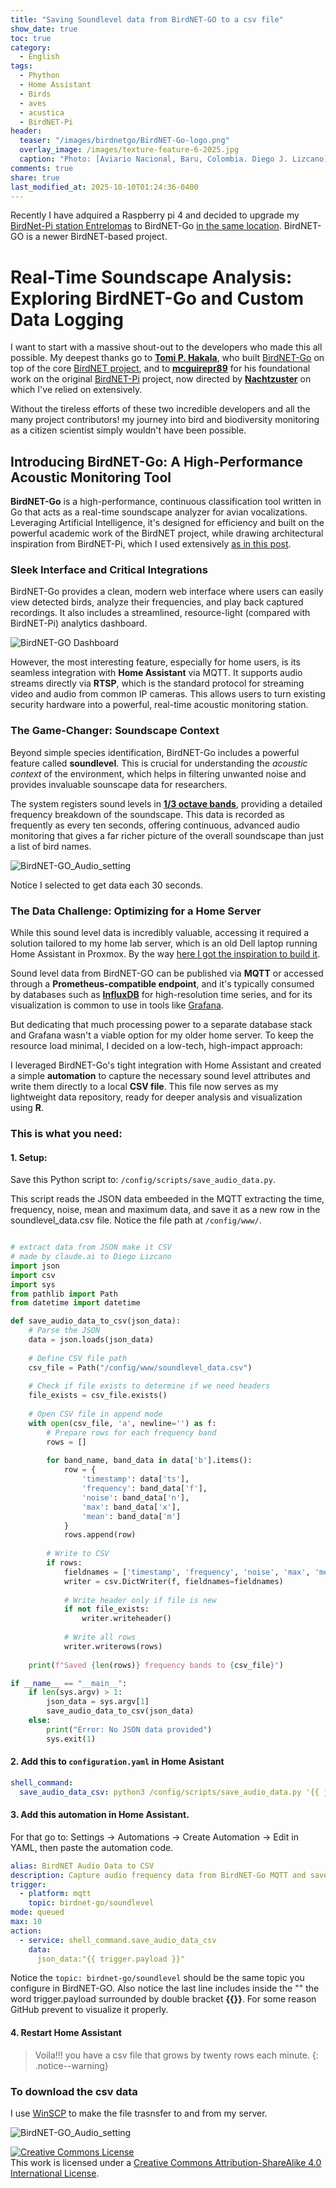 ```yaml
---
title: "Saving Soundlevel data from BirdNET-GO to a csv file"
show_date: true
toc: true
category: 
  - English
tags: 
  - Phython
  - Home Assistant
  - Birds
  - aves
  - acustica
  - BirdNET-Pi 
header:
  teaser: "/images/birdnetgo/BirdNET-Go-logo.png"
  overlay_image: /images/texture-feature-6-2025.jpg
  caption: "Photo: [Aviario Nacional, Baru, Colombia. Diego J. Lizcano](https://www.instagram.com/walking_tapir/)"
comments: true
share: true
last_modified_at: 2025-10-10T01:24:36-0400
---
```



Recently I have adquired a Raspberry pi 4 and decided to upgrade my [BirdNet-Pi station Entrelomas](https://app.birdweather.com/data/K9kBtRztpJHkdiXSnfWyi3nr) to  BirdNET-Go [in the same location](https://app.birdweather.com/stations/18147). BirdNET-GO is a newer BirdNET-based project. 

# Real-Time Soundscape Analysis: Exploring BirdNET-Go and Custom Data Logging

I want to start with a massive shout-out to the developers who made this all possible. My deepest thanks go to [**Tomi P. Hakala**](https://github.com/tphakala), who built [BirdNET-Go](https://github.com/tphakala/birdnet-go) on top of the core [BirdNET project](https://birdnet.cornell.edu/), and to [**mcguirepr89**](https://github.com/mcguirepr89) for his foundational work on the original [BirdNET-Pi](https://github.com/Nachtzuster/BirdNET-Pi) project, now directed by [**Nachtzuster**](https://github.com/Nachtzuster) on which I've relied on extensively.

Without the tireless efforts of these two incredible developers and all the many project contributors! my journey into bird and biodiversity monitoring as a citizen scientist simply wouldn't have been possible.

## Introducing BirdNET-Go: A High-Performance Acoustic Monitoring Tool

**BirdNET-Go** is a high-performance, continuous classification tool written in Go that acts as a real-time soundscape analyzer for avian vocalizations. Leveraging Artificial Intelligence, it's designed for efficiency and built on the powerful academic work of the BirdNET project, while drawing architectural inspiration from BirdNET-Pi, which I used extensively [as in this post](https://dlizcano.github.io/spanish/Monitoreando-aves-con-Birdnet/).

### Sleek Interface and Critical Integrations

BirdNET-Go provides a clean, modern web interface where users can easily view detected birds, analyze their frequencies, and play back captured recordings. It also includes a streamlined, resource-light (compared with BirdNET-Pi) analytics dashboard.

![BirdNET-GO Dashboard](/images/birdnetgo/BirdNET-GO_dashboard.png)  


However, the most interesting feature, especially for home users, is its seamless integration with **Home Assistant** via MQTT. It supports audio streams directly via **RTSP**, which is the standard protocol for streaming video and audio from common IP cameras. This allows users to turn existing security hardware into a powerful, real-time acoustic monitoring station.

### The Game-Changer: Soundscape Context

Beyond simple species identification, BirdNET-Go includes a powerful feature called **soundlevel**. This is crucial for understanding the *acoustic context* of the environment, which helps in filtering unwanted noise and provides invaluable sounscape data for researchers.

The system registers sound levels in [**1/3 octave bands**](https://www.engineeringtoolbox.com/octave-bands-frequency-limits-d_1602.html), providing a detailed frequency breakdown of the soundscape. This data is recorded as frequently as every ten seconds, offering continuous, advanced audio monitoring that gives a far richer picture of the overall soundscape than just a list of bird names.

![BirdNET-GO_Audio_setting](/images/birdnetgo/BirdNET-GO_Audio_setting.jpg)

Notice I selected to get data each 30 seconds.

### The Data Challenge: Optimizing for a Home Server

While this sound level data is incredibly valuable, accessing it required a solution tailored to my home lab server, which is an old Dell laptop running Home Assistant in Proxmox. By the way [here I got the inspiration to build it](https://www.youtube.com/watch?v=wX75Z-4MEoM). 

Sound level data from BirdNET-GO can be published via **MQTT** or accessed through a **Prometheus-compatible endpoint**, and it's typically consumed by databases such as [**InfluxDB**](https://www.influxdata.com/) for high-resolution time series, and for its visualization is common to use in tools like [Grafana](https://grafana.com/grafana/?plcmt=products-nav).

But dedicating that much processing power to a separate database stack and Grafana wasn't a viable option for my older home server. To keep the resource load minimal, I decided on a low-tech, high-impact approach:

I leveraged BirdNET-Go's tight integration with Home Assistant and created a simple **automation** to capture the necessary sound level attributes and write them directly to a local **CSV file**. This file now serves as my lightweight data repository, ready for deeper analysis and visualization using **R**.

### This is what you need:

#### 1. Setup:

Save this Python script to: `/config/scripts/save_audio_data.py`. 

This script reads the JSON data embeeded in the MQTT extracting the time, frequency, noise, mean and maximum data, and save it as a new row in the soundlevel_data.csv file.  Notice the file path at `/config/www/`.


```python

# extract data from JSON make it CSV
# made by claude.ai to Diego Lizcano
import json
import csv
import sys
from pathlib import Path
from datetime import datetime

def save_audio_data_to_csv(json_data):
    # Parse the JSON
    data = json.loads(json_data)
    
    # Define CSV file path
    csv_file = Path("/config/www/soundlevel_data.csv")
    
    # Check if file exists to determine if we need headers
    file_exists = csv_file.exists()
    
    # Open CSV file in append mode
    with open(csv_file, 'a', newline='') as f:
        # Prepare rows for each frequency band
        rows = []
        
        for band_name, band_data in data['b'].items():
            row = {
                'timestamp': data['ts'],
                'frequency': band_data['f'],
                'noise': band_data['n'],
                'max': band_data['x'],
                'mean': band_data['m']
            }
            rows.append(row)
        
        # Write to CSV
        if rows:
            fieldnames = ['timestamp', 'frequency', 'noise', 'max', 'mean']
            writer = csv.DictWriter(f, fieldnames=fieldnames)
            
            # Write header only if file is new
            if not file_exists:
                writer.writeheader()
            
            # Write all rows
            writer.writerows(rows)
    
    print(f"Saved {len(rows)} frequency bands to {csv_file}")

if __name__ == "__main__":
    if len(sys.argv) > 1:
        json_data = sys.argv[1]
        save_audio_data_to_csv(json_data)
    else:
        print("Error: No JSON data provided")
        sys.exit(1)

```

#### 2. Add this to `configuration.yaml` in Home Asistant

```yaml
shell_command:
  save_audio_data_csv: python3 /config/scripts/save_audio_data.py '{{ json_data }}'
```

#### 3. Add this automation in Home Assistant. 

For that go to: Settings → Automations → Create Automation → Edit in YAML, then paste the automation code.

```yaml
alias: BirdNET Audio Data to CSV
description: Capture audio frequency data from BirdNET-Go MQTT and save to CSV
trigger:
  - platform: mqtt
    topic: birdnet-go/soundlevel
mode: queued
max: 10
action:
  - service: shell_command.save_audio_data_csv
    data:
      json_data:"{{ trigger.payload }}"


```
Notice the `topic: birdnet-go/soundlevel` should be the same topic you configure in BirdNET-GO.  Also notice the last line includes inside the "" the word trigger.payload surrounded by double bracket **{{}}**. For some reason GitHub prevent to visualize it properly.

#### 4. Restart Home Assistant

> Voila!!! you have a csv file that grows by twenty rows each minute.
{: .notice--warning} 

### To download the csv data

I use [WinSCP](https://winscp.net/) to make the file trasnsfer to and from my server.

![BirdNET-GO_Audio_setting](/images/birdnetgo/window_WinSCP.PNG)

<p>
<a rel="license" href="http://creativecommons.org/licenses/by-sa/4.0/"><img alt="Creative Commons License" style="border-width:0" src="http://i.creativecommons.org/l/by-sa/4.0/88x31.png" /></a><br />This work is licensed under a <a rel="license" href="http://creativecommons.org/licenses/by-sa/4.0/">Creative Commons Attribution-ShareAlike 4.0 International License</a>.
</p>
